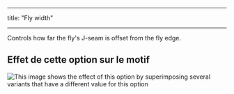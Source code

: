- - -
title: "Fly width"
- - -

Controls how far the fly's J-seam is offset from the fly edge.

## Effet de cette option sur le motif

![This image shows the effect of this option by superimposing several variants that have a different value for this option](charlie_flywidth_sample.svg "Effect of this option on the pattern")
